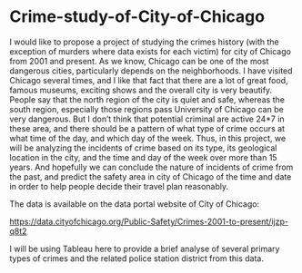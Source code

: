 # Crime-study-of-City-of-Chicago

I would like to propose a project of studying the crimes history (with the exception of murders where data exists for each victim) for city of Chicago from 2001 and present. As we know, Chicago can be one of the most dangerous cities, particularly depends on the neighborhoods. I have visited Chicago several times, and I like that fact that there are a lot of great food, famous museums, exciting shows and the overall city is very beautify. People say that the north region of the city is quiet and safe, whereas the south region, especially those regions pass University of Chicago can be very dangerous. But I don’t think that potential criminal are active 24*7 in these area, and there should be a pattern of what type of crime occurs at what time of the day, and which day of the week. Thus, in this project, we will be analyzing the incidents of crime based on its type, its geological location in the city, and the time and day of the week over more than 15 years. And hopefully we can conclude the nature of incidents of crime from the past, and predict the safety area in city of Chicago of the time and date in order to help people decide their travel plan reasonably.

The data is available on the data portal website of City of Chicago:

https://data.cityofchicago.org/Public-Safety/Crimes-2001-to-present/ijzp-q8t2

I will be using Tableau here to provide a brief analyse of several primary types of crimes and the related police station district from this data.
